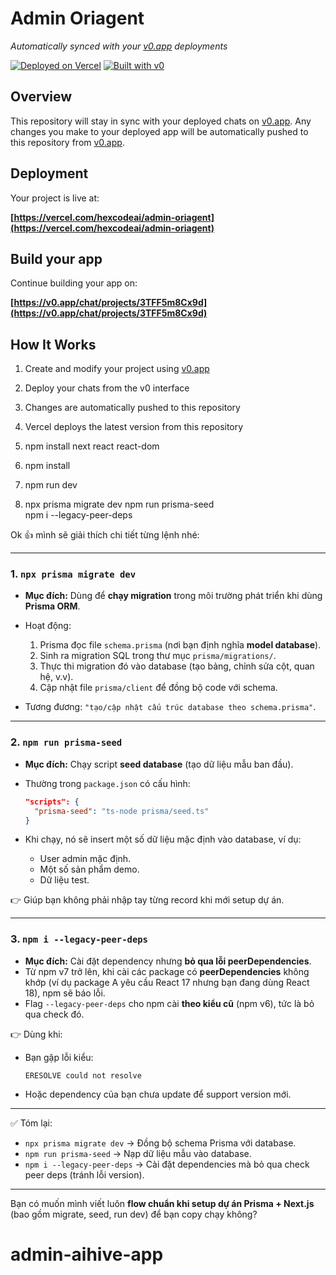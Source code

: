 # Admin Oriagent

*Automatically synced with your [v0.app](https://v0.app) deployments*

[![Deployed on Vercel](https://img.shields.io/badge/Deployed%20on-Vercel-black?style=for-the-badge&logo=vercel)](https://vercel.com/hexcodeai/admin-oriagent)
[![Built with v0](https://img.shields.io/badge/Built%20with-v0.app-black?style=for-the-badge)](https://v0.app/chat/projects/3TFF5m8Cx9d)

## Overview

This repository will stay in sync with your deployed chats on [v0.app](https://v0.app).
Any changes you make to your deployed app will be automatically pushed to this repository from [v0.app](https://v0.app).

## Deployment

Your project is live at:

**[https://vercel.com/hexcodeai/admin-oriagent](https://vercel.com/hexcodeai/admin-oriagent)**

## Build your app

Continue building your app on:

**[https://v0.app/chat/projects/3TFF5m8Cx9d](https://v0.app/chat/projects/3TFF5m8Cx9d)**

## How It Works

1. Create and modify your project using [v0.app](https://v0.app)
2. Deploy your chats from the v0 interface
3. Changes are automatically pushed to this repository
4. Vercel deploys the latest version from this repository

1. npm install next react react-dom

2. npm install
3. npm run dev

1. npx prisma migrate dev
npm run prisma-seed   
 npm i --legacy-peer-deps
 

 Ok 👍 mình sẽ giải thích chi tiết từng lệnh nhé:

---

### 1. **`npx prisma migrate dev`**

* **Mục đích:** Dùng để **chạy migration** trong môi trường phát triển khi dùng **Prisma ORM**.
* Hoạt động:

  1. Prisma đọc file `schema.prisma` (nơi bạn định nghĩa **model database**).
  2. Sinh ra migration SQL trong thư mục `prisma/migrations/`.
  3. Thực thi migration đó vào database (tạo bảng, chỉnh sửa cột, quan hệ, v.v).
  4. Cập nhật file `prisma/client` để đồng bộ code với schema.
* Tương đương: `"tạo/cập nhật cấu trúc database theo schema.prisma"`.

---

### 2. **`npm run prisma-seed`**

* **Mục đích:** Chạy script **seed database** (tạo dữ liệu mẫu ban đầu).
* Thường trong `package.json` có cấu hình:

  ```json
  "scripts": {
    "prisma-seed": "ts-node prisma/seed.ts"
  }
  ```
* Khi chạy, nó sẽ insert một số dữ liệu mặc định vào database, ví dụ:

  * User admin mặc định.
  * Một số sản phẩm demo.
  * Dữ liệu test.

👉 Giúp bạn không phải nhập tay từng record khi mới setup dự án.

---

### 3. **`npm i --legacy-peer-deps`**

* **Mục đích:** Cài đặt dependency nhưng **bỏ qua lỗi peerDependencies**.
* Từ npm v7 trở lên, khi cài các package có **peerDependencies** không khớp (ví dụ package A yêu cầu React 17 nhưng bạn đang dùng React 18), npm sẽ báo lỗi.
* Flag `--legacy-peer-deps` cho npm cài **theo kiểu cũ** (npm v6), tức là bỏ qua check đó.

👉 Dùng khi:

* Bạn gặp lỗi kiểu:

  ```
  ERESOLVE could not resolve
  ```
* Hoặc dependency của bạn chưa update để support version mới.

---

✅ Tóm lại:

* `npx prisma migrate dev` → Đồng bộ schema Prisma với database.
* `npm run prisma-seed` → Nạp dữ liệu mẫu vào database.
* `npm i --legacy-peer-deps` → Cài đặt dependencies mà bỏ qua check peer deps (tránh lỗi version).

---

Bạn có muốn mình viết luôn **flow chuẩn khi setup dự án Prisma + Next.js** (bao gồm migrate, seed, run dev) để bạn copy chạy không?

 # admin-aihive-app
